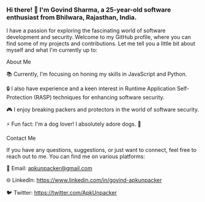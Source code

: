 ### Hi there! 👋 I'm Govind Sharma, a 25-year-old software enthusiast from Bhilwara, Rajasthan, India. 
I have a passion for exploring the fascinating world of software development and security. 
Welcome to my GitHub profile, where you can find some of my projects and contributions. Let me tell you a little bit about myself and what I'm currently up to:

About Me

📚 Currently, I'm focusing on honing my skills in JavaScript and Python.

🔒 I also have experience and a keen interest in Runtime Application Self-Protection (RASP) techniques for enhancing software security.

🎮 I enjoy breaking packers and protectors in the world of software security.

⚡ Fun fact: I'm a dog lover! I absolutely adore dogs. 🐶

Contact Me

If you have any questions, suggestions, or just want to connect, feel free to reach out to me. You can find me on various platforms:

📧 Email: apkunpacker@gmail.com

🌐 LinkedIn: https://www.linkedin.com/in/govind-apkunpacker

🐦 Twitter: https://twitter.com/ApkUnpacker





